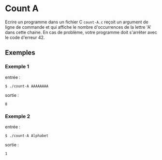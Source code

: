 # Count A

Ecrire un programme dans un fichier C `count-A.c` reçoit un argument de ligne de commande et qui affiche
le nombre d'occurrences de la lettre 'A' dans cette chaine.
En cas de problème, votre programme doit s'arrêter avec le code d'erreur 42.

## Exemples
### Exemple 1
entrée :
```
$ ./count-A AAAAAAAA
```
sortie :
```
8
```
### Exemple 2
entrée :
```
$ ./count-A Alphabet
```
sortie :
```
1
```

